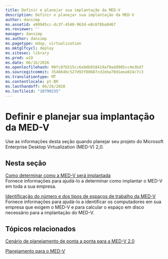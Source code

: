 ```yaml
---
title: Definir e planejar sua implantação da MED-V
description: Definir e planejar sua implantação da MED-V
author: dansimp
ms.assetid: a90945cc-dc37-4548-963d-e0c6f8ba0467
ms.reviewer: ''
manager: dansimp
ms.author: dansimp
ms.pagetype: mdop, virtualization
ms.mktglfcycl: deploy
ms.sitesec: library
ms.prod: w10
ms.date: 06/16/2016
ms.openlocfilehash: 00fc07b515cc6a9db918419af0add985cc4e3bd7
ms.sourcegitcommit: 354664bc527d93f80687cd2eba70d1eea024c7c3
ms.translationtype: MT
ms.contentlocale: pt-BR
ms.lasthandoff: 06/26/2020
ms.locfileid: "10799235"
---
```

# Definir e planejar sua implantação da MED-V


Use as informações desta seção quando planejar seu projeto do Microsoft Enterprise Desktop Virtualization (MED-V) 2,0.

## Nesta seção


<a href="" id="determining-how-med-v-will-be-deployed"></a>[Como determinar como a MED-V será implantada](determining-how-med-v-will-be-deployed.md)  
Fornece informações para ajudá-lo a determinar como implantar o MED-V em toda a sua empresa.

<a href="" id="identifying-the-number-and-types-of-med-v-workspaces"></a>[Identificação do número e dos tipos de espaços de trabalho da MED-V](identifying-the-number-and-types-of-med-v-workspaces.md)  
Fornece informações para ajudá-lo a identificar os computadores em sua empresa que exigem o MED-V e para calcular o espaço em disco necessário para a implantação do MED-V.

## Tópicos relacionados


[Cenário de planejamento de ponta a ponta para a MED-V 2.0](end-to-end-planning-scenario-for-med-v-20.md)

[Planejamento para o MED-V](planning-for-med-v.md)

 

 





